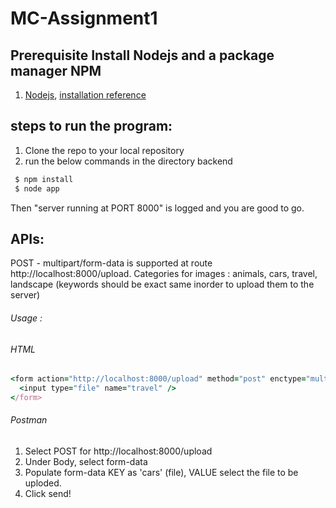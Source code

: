 # MC-Assignment1

## Prerequisite Install Nodejs and a package manager NPM
1. [Nodejs](https://nodejs.org/en/), [installation reference](https://radixweb.com/blog/installing-npm-and-nodejs-on-windows-and-mac)

## steps to run the program:
1. Clone the repo to your local repository
2. run the below commands in the directory backend

```ruby
 $ npm install
 $ node app
```


Then "server running at PORT 8000" is logged and you are good to go.


## APIs:

POST - multipart/form-data is supported at route http://localhost:8000/upload.
Categories for images : animals, cars, travel, landscape  (keywords should be exact same inorder to upload them to the server)

###### Usage : 

###### HTML 
```ruby
<form action="http://localhost:8000/upload" method="post" enctype="multipart/form-data">
  <input type="file" name="travel" />
</form>
```
###### Postman
1. Select POST for http://localhost:8000/upload
2. Under Body, select form-data
3. Populate form-data KEY as 'cars' (file), VALUE select the file to be uploded.
4. Click send!

